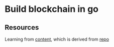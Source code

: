 # Build blockchain in go

## Resources

Learning from [content](https://dev.to/nheindev/build-the-hello-world-of-blockchain-in-go-bli), which is derived from [repo](https://github.com/tensor-programming/golang-blockchain)
